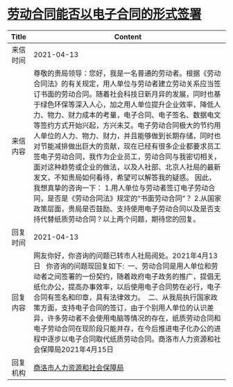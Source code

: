 # <a href="http://www.shangluo.gov.cn/zmhd/ldxxxx.jsp?urltype=leadermail.LeaderMailContentUrl&wbtreeid=1112&leadermailid=7151">劳动合同能否以电子合同的形式签署</a>
| Title |                                                                                                                                                                                                        Content                                                                                                                                                                                                         |
|:-----:|------------------------------------------------------------------------------------------------------------------------------------------------------------------------------------------------------------------------------------------------------------------------------------------------------------------------------------------------------------------------------------------------------------------------|
| 来信时间  | 2021-04-13                                                                                                                                                                                                                                                                                                                                                                                                             |
| 来信内容  | 尊敬的贵局领导：您好，我是一名普通的劳动者。根据《劳动合同法》的有关规定，用人单位与劳动者建立劳动关系应当签订书面的劳动合同。随着社会科技日新月异的发展，同时也基于绿色环保等深入人心，加之用人单位提升企业效率，降低人力、物力、财力成本的考量，电子合同、电子签名、数据电文等签约方式开始兴起，方兴未艾。电子劳动合同极大的节约用人单位的人力、物力、财力，并且能够做到长期存储，同时也对节能减排做出巨大的贡献，现在已经有很多企业都要求员工签电子劳动合同，我作为企业员工，劳动合同与我密切相关，面对这种趋势或企业的做法，以及人社部、北京人社局的最新发文，不知贵局如何看待，希望可以解答我的疑惑。 因此，我想真挚的咨询一下： 1.用人单位与劳动者签订电子劳动合同，是否是《劳动合同法》规定的“书面劳动合同”？ 2.从国家政策层面，贵局是否鼓励、支持使用电子劳动合同以及是否支持代替纸质劳动合同？以上两个问题，期待您的回复。 |
| 回复时间  | 2021-04-13                                                                                                                                                                                                                                                                                                                                                                                                             |
| 回复内容  | 网友你好，你咨询的问题已转市人社局阅处。2021年4月13日   你咨询的问题现回复如下:  一、劳动合同是用人单位和劳动者之间签署的一份契约，随着政府电子政务的推广，提倡无纸化办公，提高办事效率，以后使用电子合同势在必行，电子合同有签名和印章，具有法律效力。  二、从我局执行国家政策方面，支持电子合同的签订，由于个别用人单位的认识差异，许多劳动者不会使用电脑等情况的存在，纸质劳动合同和电子劳动合同在现阶段只能并存，在今后推进电子化办公的进程中逐步以电子合同取代纸质劳动合同。商洛市人力资源和社会保障局2021年4月15日                                                                                                                                                |
| 回复机构  | <a href="../../categories/agencies/商洛市人力资源和社会保障局.md">商洛市人力资源和社会保障局</a>                                                                                                                                                                                                                                                                                                                                                   |